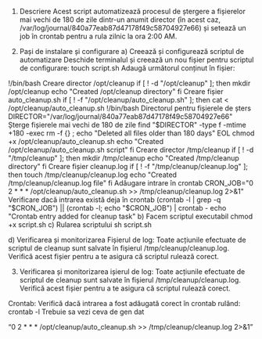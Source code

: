 1. Descriere
Acest script automatizează procesul de ștergere a fișierelor mai vechi de 180 de zile dintr-un anumit director (în acest caz, /var/log/journal/840a77eab87d47178f49c58704927e66) și setează un job în crontab pentru a rula zilnic la ora 2:00 AM.

2. Pași de instalare și configurare
a) Creează și configurează scriptul de automatizare
Deschide terminalul și creează un nou fișier pentru scriptul de configurare:
touch script.sh
Adaugă următorul conținut în fișier:

!/bin/bash
Creare director /opt/cleanup
if [ ! -d "/opt/cleanup" ]; then
mkdir /opt/cleanup
echo "Created /opt/cleanup directory"
fi
Creare fișier auto_cleanup.sh
if [ ! -f "/opt/cleanup/auto_cleanup.sh" ]; then
cat < /opt/cleanup/auto_cleanup.sh
!/bin/bash
Directorul pentru fișierele de șters
DIRECTOR="/var/log/journal/840a77eab87d47178f49c58704927e66"
Șterge fișierele mai vechi de 180 de zile
find "\$DIRECTOR" -type f -mtime +180 -exec rm -f {} \;
echo "Deleted all files older than 180 days"
EOL
chmod +x /opt/cleanup/auto_cleanup.sh
echo "Created /opt/cleanup/auto_cleanup.sh script"
fi
Creare director /tmp/cleanup
if [ ! -d "/tmp/cleanup" ]; then
mkdir /tmp/cleanup
echo "Created /tmp/cleanup directory"
fi
Creare fișier cleanup.log
if [ ! -f "/tmp/cleanup/cleanup.log" ]; then
touch /tmp/cleanup/cleanup.log
echo "Created /tmp/cleanup/cleanup.log file"
fi
Adăugare intrare în crontab
CRON_JOB="0 2 * * * /opt/cleanup/auto_cleanup.sh >> /tmp/cleanup/cleanup.log 2>&1"
Verificare dacă intrarea există deja în crontab
(crontab -l | grep -q "$CRON_JOB") || (crontab -l; echo "$CRON_JOB") | crontab -
echo "Crontab entry added for cleanup task"
b) Facem scriptul executabil
chmod +x script.sh
c) Rularea scriptului
sh script.sh

d) Verificarea și monitorizarea
Fișierul de log: Toate acțiunile efectuate de scriptul de cleanup sunt salvate în fișierul /tmp/cleanup/cleanup.log. Verifică acest fișier pentru a te asigura că scriptul rulează corect.

3) Verificarea și monitorizarea
ișierul de log: Toate acțiunile efectuate de scriptul de cleanup sunt salvate în fișierul /tmp/cleanup/cleanup.log. Verifică acest fișier pentru a te asigura că scriptul rulează corect.

Crontab: Verifică dacă intrarea a fost adăugată corect în crontab rulând:
crontab -l
Trebuie sa vezi ceva de gen dat

“0 2 * * * /opt/cleanup/auto_cleanup.sh >> /tmp/cleanup/cleanup.log 2>&1”
